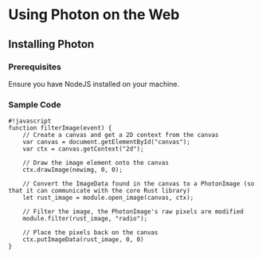 # Using Photon on the Web

## Installing Photon
### Prerequisites
Ensure you have NodeJS installed on your machine. 

### Sample Code

    #!javascript
    function filterImage(event) {
        // Create a canvas and get a 2D context from the canvas
        var canvas = document.getElementById("canvas");
        var ctx = canvas.getContext("2d");
        
        // Draw the image element onto the canvas
        ctx.drawImage(newimg, 0, 0);
        
        // Convert the ImageData found in the canvas to a PhotonImage (so that it can communicate with the core Rust library)
        let rust_image = module.open_image(canvas, ctx);

        // Filter the image, the PhotonImage's raw pixels are modified
        module.filter(rust_image, "radio");
        
        // Place the pixels back on the canvas
        ctx.putImageData(rust_image, 0, 0)
    }